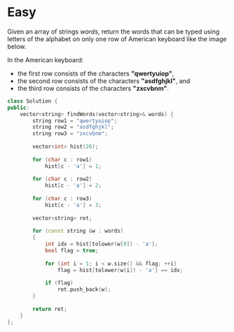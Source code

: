# Easy

Given an array of strings $words$, return the words that can be typed using letters of the alphabet on only one row of American keyboard like the image below.

In the American keyboard:

- the first row consists of the characters **"qwertyuiop"**,
- the second row consists of the characters **"asdfghjkl"**, and
- the third row consists of the characters **"zxcvbnm"**.

```cpp
class Solution {
public:
    vector<string> findWords(vector<string>& words) {
        string row1 = "qwertyuiop";
        string row2 = "asdfghjkl";
        string row3 = "zxcvbnm";
        
        vector<int> hist(26);
        
        for (char c : row1)
            hist[c - 'a'] = 1;
        
        for (char c : row2)
            hist[c - 'a'] = 2;
        
        for (char c : row3)
            hist[c - 'a'] = 3;
        
        vector<string> ret;
        
        for (const string &w : words)
        {
            int idx = hist[tolower(w[0]) - 'a'];
            bool flag = true;
            
            for (int i = 1; i < w.size() && flag; ++i)
                flag = hist[tolower(w[i]) - 'a'] == idx;
            
            if (flag)
                ret.push_back(w);
        }
        
        return ret;
    }
};
```
